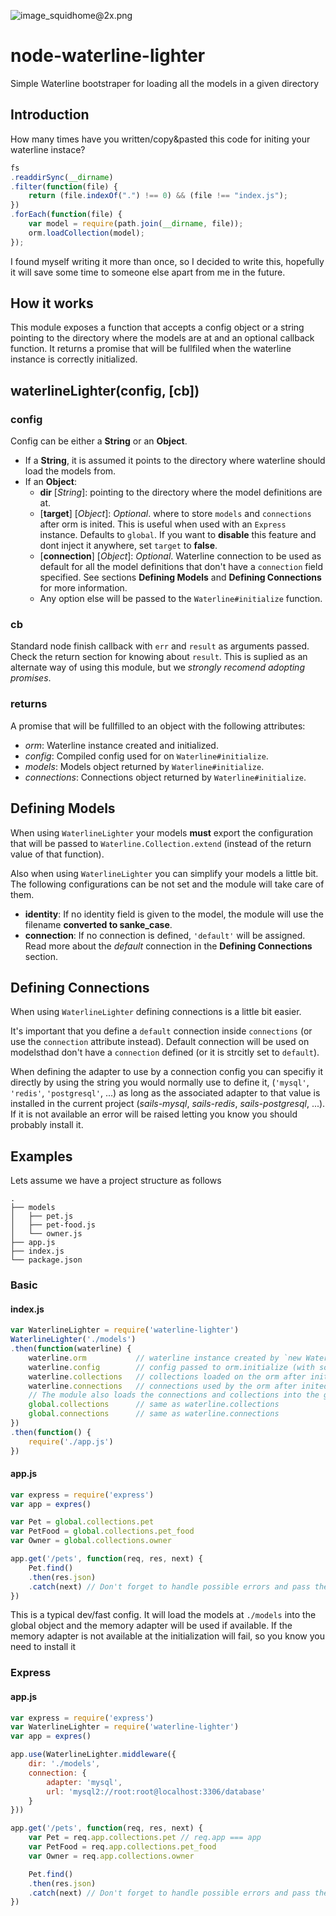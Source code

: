![image_squidhome@2x.png](http://i.imgur.com/RIvu9.png)

# node-waterline-lighter
Simple Waterline bootstraper for loading all the models in a given directory

## Introduction
How many times have you written/copy&pasted this code for initing your waterline
instace?
```js
fs
.readdirSync(__dirname)
.filter(function(file) {
    return (file.indexOf(".") !== 0) && (file !== "index.js");
})
.forEach(function(file) {
    var model = require(path.join(__dirname, file));
    orm.loadCollection(model);
});
```
I found myself writing it more than once, so I decided to write this, hopefully
it will save some time to someone else apart from me in the future.

## How it works
This module exposes a function that accepts a config object or a string pointing
to the directory where the models are at and an optional callback function.
It returns a promise that will be fullfiled when the waterline instance is
correctly initialized.

## waterlineLighter(config, [cb])
### config
Config can be either a **String** or an **Object**.
* If a **String**, it is assumed it points to the directory where waterline should
load the models from.
* If an **Object**:
    * **dir** [*String*]: pointing to the directory where the model definitions are at.
    * [**target**] [*Object*]: *Optional*. where to store `models` and `connections` after orm is
        inited. This is useful when used with an `Express` instance. Defaults to `global`.
        If you want to **disable** this feature and dont inject it anywhere, set `target`
        to **false**.
    * [**connection**] [*Object*]: *Optional*. Waterline connection to be used as default for
        all the model definitions that don't have a `connection` field specified. See sections
        **Defining Models** and **Defining Connections** for more information.
    * Any option else will be passed to the `Waterline#initialize` function.

### cb
Standard node finish callback with `err` and `result` as arguments passed.
Check the return section for knowing about `result`. This is suplied as an
alternate way of using this module, but we *strongly recomend adopting promises*.

### returns
A promise that will be fullfilled to an object with the following attributes:
* *orm*: Waterline instance created and initialized.
* *config*: Compiled config used for on `Waterline#initialize`.
* *models*: Models object returned by `Waterline#initialize`.
* *connections*: Connections object returned by `Waterline#initialize`.

## Defining Models
When using `WaterlineLighter` your models **must** export the configuration that
will be passed to `Waterline.Collection.extend` (instead of the return value
of that function).
  
Also when using `WaterlineLighter` you can simplify your models a little bit. The
following configurations can be not set and the module will take care of them.
* **identity**: If no identity field is given to the model, the module will use
    the filename **converted to sanke_case**.
* **connection**: If no connection is defined, `'default'` will be assigned.
    Read more about the *default* connection in the **Defining Connections** section.

## Defining Connections
When using `WaterlineLighter` defining connections is a little bit easier.

It's important that you define a `default` connection inside `connections` (or
use the `connection` attribute instead). Default connection will be used on 
modelsthad don't have a `connection` defined (or it is strcitly set to 
`default`).

When defining the adapter to use by a connection config you can specifiy it
directly by using the string you would normally use to define it, (`'mysql'`,
`'redis'`, `'postgresql'`, ...) as long as the associated adapter to that value
is installed in the current project (*sails-mysql*, *sails-redis*,
*sails-postgresql*, ...). If it is not available an error will be raised letting
you know you should probably install it.

## Examples
Lets assume we have a project structure as follows
```
.
├── models
│   ├── pet.js
│   ├── pet-food.js
│   └── owner.js
├── app.js
├── index.js
└── package.json
```

### Basic
#### index.js
```js
var WaterlineLighter = require('waterline-lighter')
WaterlineLighter('./models')
.then(function(waterline) {
    waterline.orm           // waterline instance created by `new Waterline()`
    waterline.config        // config passed to orm.initialize (with some extra opts)
    waterline.collections   // collections loaded on the orm after inited
    waterline.connections   // connections used by the orm after inited
    // The module also loads the connections and collections into the global object
    global.collections      // same as waterline.collections
    global.connections      // same as waterline.connections
})
.then(function() {
    require('./app.js')
})
```

#### app.js
```js
var express = require('express')
var app = expres()

var Pet = global.collections.pet
var PetFood = global.collections.pet_food
var Owner = global.collections.owner

app.get('/pets', function(req, res, next) {
    Pet.find()
    .then(res.json)
    .catch(next) // Don't forget to handle possible errors and pass them to express
})
```

This is a typical dev/fast config. It will load the models at `./models` into
the global object and the memory adapter will be used if available. If the memory
adapter is not available at the initialization will fail, so you know you need to
install it

### Express
#### app.js
```js
var express = require('express')
var WaterlineLighter = require('waterline-lighter')
var app = expres()

app.use(WaterlineLighter.middleware({
    dir: './models',
    connection: {
        adapter: 'mysql',
        url: 'mysql2://root:root@localhost:3306/database'
    }
}))

app.get('/pets', function(req, res, next) {
    var Pet = req.app.collections.pet // req.app === app
    var PetFood = req.app.collections.pet_food
    var Owner = req.app.collections.owner

    Pet.find()
    .then(res.json)
    .catch(next) // Don't forget to handle possible errors and pass them to express
})
```